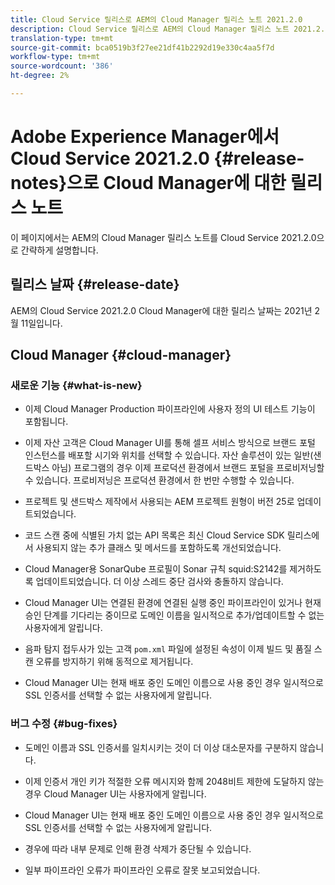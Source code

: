 ```yaml
---
title: Cloud Service 릴리스로 AEM의 Cloud Manager 릴리스 노트 2021.2.0
description: Cloud Service 릴리스로 AEM의 Cloud Manager 릴리스 노트 2021.2.0
translation-type: tm+mt
source-git-commit: bca0519b3f27ee21df41b2292d19e330c4aa5f7d
workflow-type: tm+mt
source-wordcount: '386'
ht-degree: 2%

---
```



# Adobe Experience Manager에서 Cloud Service 2021.2.0 {#release-notes}으로 Cloud Manager에 대한 릴리스 노트

이 페이지에서는 AEM의 Cloud Manager 릴리스 노트를 Cloud Service 2021.2.0으로 간략하게 설명합니다.

## 릴리스 날짜 {#release-date}

AEM의 Cloud Service 2021.2.0 Cloud Manager에 대한 릴리스 날짜는 2021년 2월 11일입니다.

## Cloud Manager {#cloud-manager}

### 새로운 기능 {#what-is-new}

* 이제 Cloud Manager Production 파이프라인에 사용자 정의 UI 테스트 기능이 포함됩니다.

* 이제 자산 고객은 Cloud Manager UI를 통해 셀프 서비스 방식으로 브랜드 포털 인스턴스를 배포할 시기와 위치를 선택할 수 있습니다. 자산 솔루션이 있는 일반(샌드박스 아님) 프로그램의 경우 이제 프로덕션 환경에서 브랜드 포털을 프로비저닝할 수 있습니다. 프로비저닝은 프로덕션 환경에서 한 번만 수행할 수 있습니다.

* 프로젝트 및 샌드박스 제작에서 사용되는 AEM 프로젝트 원형이 버전 25로 업데이트되었습니다.

* 코드 스캔 중에 식별된 가치 없는 API 목록은 최신 Cloud Service SDK 릴리스에서 사용되지 않는 추가 클래스 및 메서드를 포함하도록 개선되었습니다.

* Cloud Manager용 SonarQube 프로필이 Sonar 규칙 squid:S2142를 제거하도록 업데이트되었습니다. 더 이상 스레드 중단 검사와 충돌하지 않습니다.

* Cloud Manager UI는 연결된 환경에 연결된 실행 중인 파이프라인이 있거나 현재 승인 단계를 기다리는 중이므로 도메인 이름을 일시적으로 추가/업데이트할 수 없는 사용자에게 알립니다.

* 음파 탐지 접두사가 있는 고객 `pom.xml` 파일에 설정된 속성이 이제 빌드 및 품질 스캔 오류를 방지하기 위해 동적으로 제거됩니다.

* Cloud Manager UI는 현재 배포 중인 도메인 이름으로 사용 중인 경우 일시적으로 SSL 인증서를 선택할 수 없는 사용자에게 알립니다.


### 버그 수정  {#bug-fixes}

* 도메인 이름과 SSL 인증서를 일치시키는 것이 더 이상 대소문자를 구분하지 않습니다.

* 이제 인증서 개인 키가 적절한 오류 메시지와 함께 2048비트 제한에 도달하지 않는 경우 Cloud Manager UI는 사용자에게 알립니다.

* Cloud Manager UI는 현재 배포 중인 도메인 이름으로 사용 중인 경우 일시적으로 SSL 인증서를 선택할 수 없는 사용자에게 알립니다.

* 경우에 따라 내부 문제로 인해 환경 삭제가 중단될 수 있습니다.

* 일부 파이프라인 오류가 파이프라인 오류로 잘못 보고되었습니다.
